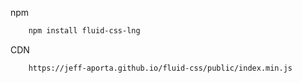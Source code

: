 npm

```bash
    npm install fluid-css-lng
```

CDN

```bash
    https://jeff-aporta.github.io/fluid-css/public/index.min.js
```